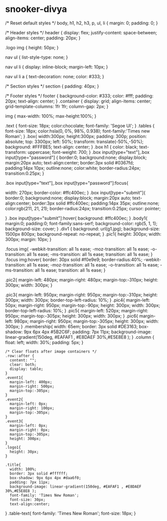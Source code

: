 # snooker-divya
/* Reset default styles */
body, h1, h2, h3, p, ul, li {
  margin: 0;
  padding: 0;
}

/* Header styles */
header {
  display: flex;
  justify-content: space-between;
  align-items: center;
  padding: 20px;
}

.logo img {
  height: 50px;
}

nav ul {
  list-style-type: none;
}

nav ul li {
  display: inline-block;
  margin-left: 10px;
}

nav ul li a {
  text-decoration: none;
  color: #333;
}

/* Section styles */
section {
  padding: 40px;
}

/* Footer styles */
footer {
  background-color: #333;
  color: #fff;
  padding: 20px;
  text-align: center;
}
.container {
  display: grid;
  align-items: center; 
  grid-template-columns: 1fr 1fr;
  column-gap: 2px;
 }
 
 img {
   max-width: 100%;
   max-height:100%;
 }
 
 .text {
   font-size: 18px;
   color:chocolate;
   font-family: 'Segoe UI';
 }
 .tables
 {
  font-size: 18px;
   color:hsla(0, 0%, 98%, 0.938);
   font-family:'Times new Roman';
 }
 .box{
  width:300px;
  height:300px;
  padding: 300p;
  position: absolute;
  top: 3300px;
  left: 50%;
  transform: translate(-50%,-50%);
  background: #FFFBE5;
  text-align: center;
}
.box h1
{
  color: black;
  text-transform: uppercase;
  font-weight: 700;
}
.box input[type="text"],.box input[type="password"]
{
  border:0;
  background:none;
  display:block;
  margin:20px auto;
  text-align:center;
  border:3px solid #0367fd;
  padding:14px 10px;
  outline:none;
  color:white;
  border-radius:24px;
  transition:0.25px;
}

.box input[type="text"],.box input[type="password"]:focus{
     
  width: 270px;
  border-color: #ffc400ec;
}
.box input[type="submit"]{
  border:0;
  background:none;
  display:block;
  margin:20px auto;
  text-align:center;
  border:3px solid #ffc400ec;
  padding:14px 35px;
  outline:none;
  color:rgb(211, 21, 21);
  border-radius:24px;
  transition:0.25px;
  cursor: pointer;

}
.box input[type="submit"]:hover{
  background: #ffc400ec;
}
.body1{
  margin:0;
  padding:0;
  font-family:sans-serf;
  background-color: rgb(5, 1, 1);
  background-size: cover;
}
.div1 {
  background: url(g1.jpg);
  background-size: 1500px 800px;
  background-repeat: no-repeat;
}
.pic1{
  height: 300px;
  width: 300px;
  margin: 10px;
  }

  .focus img{
    -webkit-transition: all 1s ease;
        -moz-transition: all 1s ease;
             -o-transition: all 1s ease;
          -ms-transition: all 1s ease;
                 transition: all 1s ease; 
       }
.focus img:hover{
      border: 30px solid #f0e9e9;
      border-radius:40%;
    -webkit-transition: all 1s ease;
       -moz-transition: all 1s ease;
            -o-transition: all 1s ease;
         -ms-transition: all 1s ease;
                transition: all 1s ease; 
               }


  .pic2{
    margin-left: 480px;
    margin-right: 480px;
    margin-top:-310px;
    height: 300px;
    width: 300px;
    }

  .pic3{
    margin-left: 950px;
    margin-right: 950px;
    margin-top:-310px;
    height: 300px;
    width: 300px;
    border-top-left-radius: 10%;
    }
    .pic4{
    margin-left: 50px;
    margin-right: 950px;
    margin-top:-90px;
    height: 300px;
    width: 300px;
    border-top-left-radius: 10%;
    }
    .pic5{
      margin-left: 520px;
      margin-right: 950px;
      margin-top:-305px;
      height: 300px;
      width: 300px;
     }
    .pic6{
      margin-left: 980px;
      margin-right: 950px;
      margin-top:-305px;
      height: 300px;
      width: 300px;
      }
      .membership{
        width: 65em;
        border: 3px solid #DE3163;
        box-shadow: 9px 6px 4px #5B2C6F;
        padding: 7px 11px;
        background-image: linear-gradient(150deg, #EAFAF1 , #E8DAEF 30%,#E5E8E8 );
    }
    .column {
      float: left;
      width: 30%;
      padding: 5px;
    }
    
    /* Clear floats after image containers */
    .row::after {
      content: "";
      clear: both;
      display: table;
    }
    .event1{
      margin-left: 400px;
      margin-right: 500px;
      margin-top:-305px;
    }
    .event2{
      margin-left: 0px;
      margin-right: 100px;
      margin-top:-305px;
    }
    .event3{
      margin-left: 0px;
      margin-right: 0px;
      margin-top:-305px;
      height: 300px;
    }
    .logo1{
      height: 30px;
    }
   
    .title{
      width: 100%;
      border: 3px solid #ffffff;
      box-shadow: 9px 6px 4px #daa6f0;
      padding: 7px 11px;
      background-image: linear-gradient(150deg, #EAFAF1 , #E8DAEF 30%,#E5E8E8 );
      font-family: 'Times New Roman';
      font-size: 30px;
      text-align:center;
  }
  .table-text{
    font-family: 'Times New Roman';
      font-size: 18px;
  }
